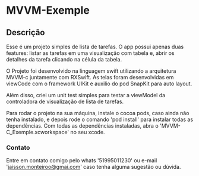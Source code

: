 # MVVM-Exemple

## Descrição
Esse é um projeto simples de lista de tarefas. O app possui apenas duas features: listar as tarefas em uma visualização com tabela e, abrir os detalhes da tarefa clicando na célula da tabela.

O Projeto foi desenvolvido na linguagem swift utilizando a arquitetura MVVM-c juntamente com RXSwift. As telas foram desenvolvidas em viewCode com o framework UIKit e auxilio do pod SnapKit para auto layout.

Além disso, criei um unit test simples para testar a viewModel da controladora de visualização de lista de tarefas.

Para rodar o projeto na sua máquina, instale o cocoa pods, caso ainda não tenha instalado, e depois rode o comando 'pod install' para instalar todas as dependências. Com todas as dependências instaladas, abra o 'MVVM-C_Exemple.xcworkspace' no seu xcode.

### Contato
Entre em contato comigo pelo whats '51995011230' ou e-mail 'jaisson.monteiroo@gmai.com' caso tenha alguma sugestão ou dúvida.

